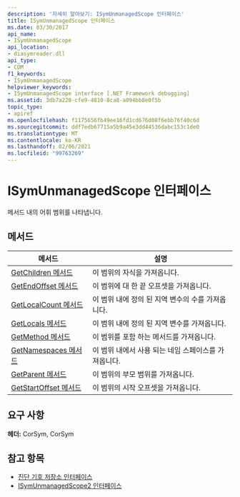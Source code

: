 ```yaml
---
description: '자세히 알아보기: ISymUnmanagedScope 인터페이스'
title: ISymUnmanagedScope 인터페이스
ms.date: 03/30/2017
api_name:
- ISymUnmanagedScope
api_location:
- diasymreader.dll
api_type:
- COM
f1_keywords:
- ISymUnmanagedScope
helpviewer_keywords:
- ISymUnmanagedScope interface [.NET Framework debugging]
ms.assetid: 3db7a220-cfe9-4810-8ca8-a094bb8e0f5b
topic_type:
- apiref
ms.openlocfilehash: f1175656fb49ee16fd1cd676d08f6ebb76f40c6d
ms.sourcegitcommit: ddf7edb67715a5b9a45e3dd44536dabc153c1de0
ms.translationtype: MT
ms.contentlocale: ko-KR
ms.lasthandoff: 02/06/2021
ms.locfileid: "99763269"
---
```

# <a name="isymunmanagedscope-interface"></a>ISymUnmanagedScope 인터페이스

메서드 내의 어휘 범위를 나타냅니다.  
  
## <a name="methods"></a>메서드  
  
|메서드|설명|  
|------------|-----------------|  
|[GetChildren 메서드](isymunmanagedscope-getchildren-method.md)|이 범위의 자식을 가져옵니다.|  
|[GetEndOffset 메서드](isymunmanagedscope-getendoffset-method.md)|이 범위에 대 한 끝 오프셋을 가져옵니다.|  
|[GetLocalCount 메서드](isymunmanagedscope-getlocalcount-method.md)|이 범위 내에 정의 된 지역 변수의 수를 가져옵니다.|  
|[GetLocals 메서드](isymunmanagedscope-getlocals-method.md)|이 범위 내에 정의 된 지역 변수를 가져옵니다.|  
|[GetMethod 메서드](isymunmanagedscope-getmethod-method.md)|이 범위를 포함 하는 메서드를 가져옵니다.|  
|[GetNamespaces 메서드](isymunmanagedscope-getnamespaces-method.md)|이 범위 내에서 사용 되는 네임 스페이스를 가져옵니다.|  
|[GetParent 메서드](isymunmanagedscope-getparent-method.md)|이 범위의 부모 범위를 가져옵니다.|  
|[GetStartOffset 메서드](isymunmanagedscope-getstartoffset-method.md)|이 범위의 시작 오프셋을 가져옵니다.|  
  
## <a name="requirements"></a>요구 사항  

 **헤더:** CorSym, CorSym  
  
## <a name="see-also"></a>참고 항목

- [진단 기호 저장소 인터페이스](diagnostics-symbol-store-interfaces.md)
- [ISymUnmanagedScope2 인터페이스](isymunmanagedscope2-interface.md)
